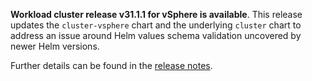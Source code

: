 **Workload cluster release v31.1.1 for vSphere is available**. This release updates the `cluster-vsphere` chart and the underlying `cluster` chart to address an issue around Helm values schema validation uncovered by newer Helm versions.

Further details can be found in the [release notes](https://docs.giantswarm.io/changes/workload-cluster-releases-vsphere/releases/vsphere-31.1.1).
